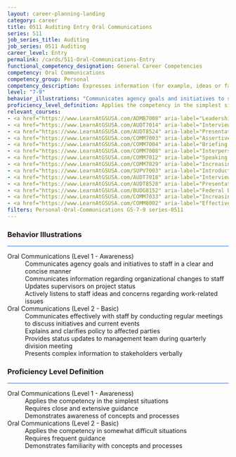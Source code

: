 ```yaml
---
layout: career-planning-landing
category: career
title: 0511 Auditing Entry Oral Communications
series: 511
job_series_title: Auditing
job_series: 0511 Auditing
career_level: Entry
permalink: /cards/511-Oral-Communications-Entry
functional_competency_designation: General Career Competencies
competency: Oral Communications
competency_group: Personal
competency_description: Expresses information (for example, ideas or facts) to individuals or groups effectively, taking into account the audience and nature of the information (for example, technical, sensitive, controversial); makes clear and convincing oral presentations; listens to others, attends to nonverbal cues, and responds appropriately.
level: "7-9"
behavior_illustrations: "Communicates agency goals and initiatives to staff in a clear and concise manner ? Communicates information regarding organizational changes to staff ? Updates supervisors on project status ? Actively listens to staff ideas and concerns regarding work-related issues ? Communicates effectively with staff by conducting regular meetings to discuss initiatives and current events ? Explains and clarifies policy to affected parties ? Provides status updates to management team during quarterly division meeting ? Presents complex information to stakeholders verbally"
proficiency_level_definition: Applies the competency in the simplest situations ? Requires close and extensive guidance ? Demonstrates awareness of concepts and processes ? Applies the competency in somewhat difficult situations ? Requires frequent guidance ? Demonstrates familiarity with concepts and processes 
relevant_courses: 
- <a href="https://www.LearnAtGSUSA.com/ADMB7008" aria-label="Leadership Skills for Non-Supervisors (ADMB7006), GSU - https://www.LearnAtGSUSA.com/ADMB7008">Leadership Skills for Non-Supervisors (ADMB7006), GSU</a>
- <a href="https://www.LearnAtGSUSA.com/AUDT7014" aria-label="Interviewing Techniques for Auditors (AUDT7012), GSU - https://www.LearnAtGSUSA.com/AUDT7014">Interviewing Techniques for Auditors (AUDT7012), GSU</a>
- <a href="https://www.LearnAtGSUSA.com/AUDT8524" aria-label="Presentation and Briefing Skills for Auditors (AUDT8522), GSU - https://www.LearnAtGSUSA.com/AUDT8524">Presentation and Briefing Skills for Auditors (AUDT8522), GSU</a>
- <a href="https://www.LearnAtGSUSA.com/COMM7003" aria-label="Assertiveness Skills (COMM7001), GSU - https://www.LearnAtGSUSA.com/COMM7003">Assertiveness Skills (COMM7001), GSU</a>
- <a href="https://www.LearnAtGSUSA.com/COMM7004" aria-label="Briefing Techniques (COMM7002), GSU - https://www.LearnAtGSUSA.com/COMM7004">Briefing Techniques (COMM7002), GSU</a>
- <a href="https://www.LearnAtGSUSA.com/COMM7008" aria-label="Interpersonal Communications (COMM7006), GSU - https://www.LearnAtGSUSA.com/COMM7008">Interpersonal Communications (COMM7006), GSU</a>
- <a href="https://www.LearnAtGSUSA.com/COMM7012" aria-label="Speaking with Confidence (COMM7010), GSU - https://www.LearnAtGSUSA.com/COMM7012">Speaking with Confidence (COMM7010), GSU</a>
- <a href="https://www.LearnAtGSUSA.com/COMM7029" aria-label="Increasing Personal Effectiveness (COMM7027), GSU - https://www.LearnAtGSUSA.com/COMM7029">Increasing Personal Effectiveness (COMM7027), GSU</a>
- <a href="https://www.LearnAtGSUSA.com/SUPV7003" aria-label="Introduction to Supervision (SUPV7001), GSU - https://www.LearnAtGSUSA.com/SUPV7003">Introduction to Supervision (SUPV7001), GSU</a>
- <a href="https://www.LearnAtGSUSA.com/AUDT7018" aria-label="Interviewing Techniques for Auditors (AUDT7012), GSU - https://www.LearnAtGSUSA.com/AUDT7018">Interviewing Techniques for Auditors (AUDT7012), GSU</a>
- <a href="https://www.LearnAtGSUSA.com/AUDT8528" aria-label="Presentation and Briefing Skills for Auditors (AUDT8522), GSU - https://www.LearnAtGSUSA.com/AUDT8528">Presentation and Briefing Skills for Auditors (AUDT8522), GSU</a>
- <a href="https://www.LearnAtGSUSA.com/BUDG8152" aria-label="Federal Budget Analysis Using Microsoft Excel (BUDG8150), GSU - https://www.LearnAtGSUSA.com/BUDG8152">Federal Budget Analysis Using Microsoft Excel (BUDG8150), GSU</a>
- <a href="https://www.LearnAtGSUSA.com/COMM7033" aria-label="Increasing Personal Effectiveness (COMM7027), GSU - https://www.LearnAtGSUSA.com/COMM7033">Increasing Personal Effectiveness (COMM7027), GSU</a>
- <a href="https://www.LearnAtGSUSA.com/COMM8002" aria-label="Effective Communications with Customers (COMM8000), GSU - https://www.LearnAtGSUSA.com/COMM8002">Effective Communications with Customers (COMM8000), GSU</a>
filters: Personal-Oral-Communications GS-7-9 series-0511
---
```


<div class="desktop:grid-col-6 margin-y-3">
  <div class="border-top-2 bg-white padding-3 shadow-5 height-full members-hover border-1px button-border border-top-blue radius-lg card-text-color">
    <h3>Behavior Illustrations</h3>
    <hr style="background-color: #1b74e0 !important;"/>
    <dl class="text-base card-content-color"><dt>Oral Communications (Level 1 - Awareness)</dt><dd>Communicates agency goals and initiatives to staff in a clear and concise manner </dd><dd> Communicates information regarding organizational changes to staff </dd><dd> Updates supervisors on project status </dd><dd> Actively listens to staff ideas and concerns regarding work-related issues</dd><dt>Oral Communications (Level 2 - Basic)</dt><dd>Communicates effectively with staff by conducting regular meetings to discuss initiatives and current events </dd><dd> Explains and clarifies policy to affected parties </dd><dd> Provides status updates to management team during quarterly division meeting </dd><dd> Presents complex information to stakeholders verbally</dd></dl>
  </div>
</div>
<div class="desktop:grid-col-6 margin-y-3">
  <div class="border-top-2 bg-white padding-3 shadow-5 height-full members-hover border-1px button-border border-top-blue radius-lg card-text-color">
    <h3>Proficiency Level Definition</h3>
     <hr style="background-color: #1b74e0 !important;"/>
    <dl class="text-base card-content-color"><dt>Oral Communications (Level 1 - Awareness)</dt><dd>Applies the competency in the simplest situations </dd><dd> Requires close and extensive guidance </dd><dd> Demonstrates awareness of concepts and processes</dd><dt>Oral Communications (Level 2 - Basic)</dt><dd>Applies the competency in somewhat difficult situations </dd><dd> Requires frequent guidance </dd><dd> Demonstrates familiarity with concepts and processes </dd></dl>
  </div>
</div>